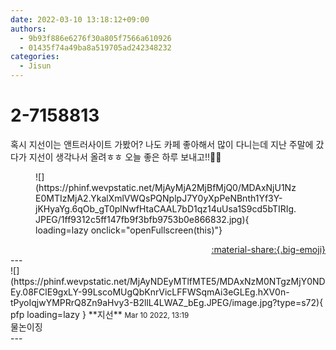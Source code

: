 ```yaml
---
date: 2022-03-10 13:18:12+09:00
authors:
  - 9b93f886e6276f30a805f7566a610926
  - 01435f74a49ba8a519705ad242348232
categories:
  - Jisun
---
```


# 2-7158813

<div class="post-container" markdown="1">
<div class="content-container md-sidebar__scrollwrap" markdown="1">

혹시 지선이는 앤트러사이트 가봤어? 나도 카페 좋아해서 많이 다니는데 지난 주말에 갔다가 지선이 생각나서 올려ㅎㅎ 오늘 좋은 하루 보내고!!💪💪
<figure markdown="1">
![](https://phinf.wevpstatic.net/MjAyMjA2MjBfMjQ0/MDAxNjU1NzE0MTIzMjA2.YkalXmlVWQsPQNplpJ7Y0yXpPeNBnth1Yf3Y-jKHyaYg.6qOb_gT0plNwfHtaCAAL7bD1qz14uUsa1S9cd5bTIRIg.JPEG/1ff9312c5ff147fb9f3bfb9753b0e866832.jpg){ loading=lazy onclick="openFullscreen(this)"}
</figure>


</div>
</div>

<div style="text-align: right;" markdown="1">
<a href="https://weverse.io/fromis9/fanpost/2-7158813" style="text-align: right;">:material-share:{.big-emoji}</a>
</div>
---

<div class="comments-container md-sidebar__scrollwrap" markdown="1">
<div class="comment" markdown="1">
<div class='id-container' markdown="1">
![](https://phinf.wevpstatic.net/MjAyNDEyMTlfMTE5/MDAxNzM0NTgzMjY0NDEy.08FClE9gxLY-99LscoMUgQbKnrVicLFFWSqmAi3eGLEg.hXV0n-tPyoIqjwYMPRrQ8Zn9aHvy3-B2llL4LWAZ_bEg.JPEG/image.jpg?type=s72){ pfp loading=lazy }
**<span class="artist">지선</span>** <small>Mar 10 2022, 13:19</small><br>
</div>
<div class='comment-body' markdown="1">
물논이징
</div>
</div>
</div>
---
